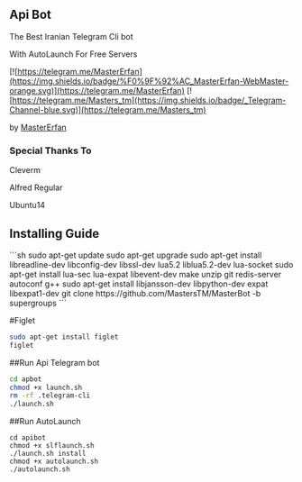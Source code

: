 <h2><b>Api Bot</b></h2>
The Best Iranian Telegram Cli bot
 
With AutoLaunch For Free Servers

 
[![https://telegram.me/MasterErfan](https://img.shields.io/badge/%F0%9F%92%AC_MasterErfan-WebMaster-orange.svg)](https://telegram.me/MasterErfan) 
[![https://telegram.me/Masters_tm](https://img.shields.io/badge/_Telegram-Channel-blue.svg)](https://telegram.me/Masters_tm) 

 by [MasterErfan](https://telegram.me/MasterErfan) 
 
 
 <h3>Special Thanks To</h3>
  Cleverm
  
  
  Alfred Regular
  
  Ubuntu14


<h2>Installing Guide</h2>
```sh
sudo apt-get update
sudo apt-get upgrade
sudo apt-get install libreadline-dev libconfig-dev libssl-dev lua5.2 liblua5.2-dev lua-socket
sudo apt-get install lua-sec lua-expat libevent-dev make unzip git redis-server autoconf g++ 
sudo apt-get install libjansson-dev libpython-dev expat libexpat1-dev
git clone https://github.com/MastersTM/MasterBot -b supergroups
```

#Figlet

```sh
sudo apt-get install figlet
figlet
```



##Run Api Telegram bot 

```sh
cd apbot
chmod +x launch.sh
rm -rf .telegram-cli
./launch.sh
```


##Run AutoLaunch

```
cd apibot
chmod +x slflaunch.sh
./launch.sh install
chmod +x autolaunch.sh
./autolaunch.sh
```
